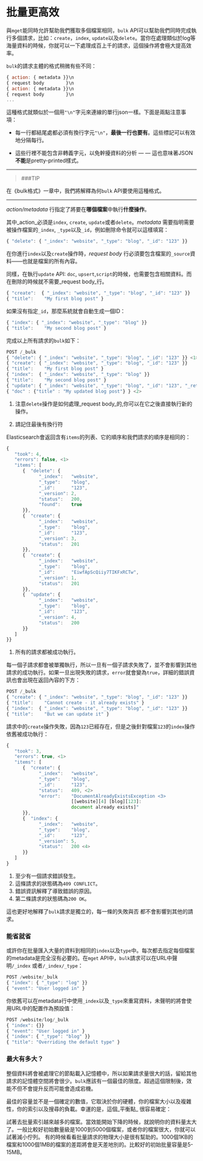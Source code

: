 # 批量更高效

與`mget`能同時允許幫助我們獲取多個檔案相同，`bulk` API可以幫助我們同時完成執行多個請求，比如：`create`，`index`, `update`以及`delete`。當你在處理類似於log等海量資料的時候，你就可以一下處理成百上千的請求，這個操作將會極大提高效率。

`bulk`的請求主體的格式稍微有些不同：

```js
{ action: { metadata }}\n
{ request body        }\n
{ action: { metadata }}\n
{ request body        }\n
...
```
這種格式就類似於一個用`"\n"`字元來連線的單行json一樣。下面是兩點注意事項：

* 每一行都結尾處都必須有換行字元`"\n"`，**最後一行也要有**。這些標記可以有效地分隔每行。


* 這些行裡不能包含非轉義字元，以免幹擾資料的分析 — — 這也意味著JSON**不能**是pretty-printed樣式。

**************************************************
> ###TIP

在《bulk格式》一章中，我們將解釋為何`bulk` API要使用這種格式。

**************************************************

_action/metadata_ 行指定了將要在**哪個檔案**中執行**什麼操作**。

其中_action_必須是`index`, `create`, `update`或者`delete`。_metadata_ 需要指明需要被操作檔案的`_index`, `_type`以及`_id`，例如刪除命令就可以這樣填寫：

```js
{ "delete": { "_index": "website", "_type": "blog", "_id": "123" }}
```
在你進行`index`以及`create`操作時，_request body_ 行必須要包含檔案的`_source`資料——也就是檔案的所有內容。

同樣，在執行`update` API: `doc`, `upsert`,`script`的時候，也需要包含相關資料。而在刪除的時候就不需要_request body_行。

```js
{ "create":  { "_index": "website", "_type": "blog", "_id": "123" }}
{ "title":    "My first blog post" }
```

如果沒有指定`_id`，那麼系統就會自動生成一個ID：

```js
{ "index": { "_index": "website", "_type": "blog" }}
{ "title":    "My second blog post" }
```

完成以上所有請求的`bulk`如下：

```js
POST /_bulk
{ "delete": { "_index": "website", "_type": "blog", "_id": "123" }} <1>
{ "create": { "_index": "website", "_type": "blog", "_id": "123" }}
{ "title":    "My first blog post" }
{ "index":  { "_index": "website", "_type": "blog" }}
{ "title":    "My second blog post" }
{ "update": { "_index": "website", "_type": "blog", "_id": "123", "_retry_on_conflict" : 3} }
{ "doc" : {"title" : "My updated blog post"} } <2>
```

1. 注意`delete`操作是如何處理_request body_的,你可以在它之後直接執行新的操作。

2. 請記住最後有換行符

Elasticsearch會返回含有`items`的列表、它的順序和我們請求的順序是相同的：


```js
{
   "took": 4,
   "errors": false, <1>
   "items": [
      {  "delete": {
            "_index":   "website",
            "_type":    "blog",
            "_id":      "123",
            "_version": 2,
            "status":   200,
            "found":    true
      }},
      {  "create": {
            "_index":   "website",
            "_type":    "blog",
            "_id":      "123",
            "_version": 3,
            "status":   201
      }},
      {  "create": {
            "_index":   "website",
            "_type":    "blog",
            "_id":      "EiwfApScQiiy7TIKFxRCTw",
            "_version": 1,
            "status":   201
      }},
      {  "update": {
            "_index":   "website",
            "_type":    "blog",
            "_id":      "123",
            "_version": 4,
            "status":   200
      }}
   ]
}}
```
1. 所有的請求都被成功執行。

每一個子請求都會被單獨執行，所以一旦有一個子請求失敗了，並不會影響到其他請求的成功執行。如果一旦出現失敗的請求，`error`就會變為`true`，詳細的錯誤資訊也會出現在返回內容的下方：


```js
POST /_bulk
{ "create": { "_index": "website", "_type": "blog", "_id": "123" }}
{ "title":    "Cannot create - it already exists" }
{ "index":  { "_index": "website", "_type": "blog", "_id": "123" }}
{ "title":    "But we can update it" }
```
請求中的`create`操作失敗，因為`123`已經存在，但是之後針對檔案`123`的`index`操作依舊被成功執行：

```js
{
   "took": 3,
   "errors": true, <1>
   "items": [
      {  "create": {
            "_index":   "website",
            "_type":    "blog",
            "_id":      "123",
            "status":   409, <2>
            "error":    "DocumentAlreadyExistsException <3>
                        [[website][4] [blog][123]:
                        document already exists]"
      }},
      {  "index": {
            "_index":   "website",
            "_type":    "blog",
            "_id":      "123",
            "_version": 5,
            "status":   200 <4>
      }}
   ]
}
```
1. 至少有一個請求錯誤發生。
2. 這條請求的狀態碼為`409 CONFLICT`。
3. 錯誤資訊解釋了導致錯誤的原因。
4. 第二條請求的狀態碼為`200 OK`。

這也更好地解釋了`bulk`請求是獨立的，每一條的失敗與否 都不會影響到其他的請求。

### 能省就省

或許你在批量匯入大量的資料到相同的`index`以及`type`中。每次都去指定每個檔案的metadata是完全沒有必要的。在`mget` API中，`bulk`請求可以在URL中聲明`/_index` 或者`/_index/_type`：

```js
POST /website/_bulk
{ "index": { "_type": "log" }}
{ "event": "User logged in" }
```
你依舊可以在metadata行中使用`_index`以及`_type`來重寫資料，未聲明的將會使用URL中的配置作為預設值：

```js
POST /website/log/_bulk
{ "index": {}}
{ "event": "User logged in" }
{ "index": { "_type": "blog" }}
{ "title": "Overriding the default type" }
```

### 最大有多大？

整個資料將會被處理它的節點載入記憶體中，所以如果請求量很大的話，留給其他請求的記憶體空間將會很少。`bulk`應該有一個最佳的限度。超過這個限制後，效能不但不會提升反而可能會造成宕機。

最佳的容量並不是一個確定的數值，它取決於你的硬體，你的檔案大小以及複雜性，你的索引以及搜尋的負載。幸運的是，這個_平衡點_ 很容易確定：

試著去批量索引越來越多的檔案。當效能開始下降的時候，就說明你的資料量太大了。一般比較好初始數量級是1000到5000個檔案，或者你的檔案很大，你就可以試著減小佇列。
有的時候看看批量請求的物理大小是很有幫助的。1000個1KB的檔案和1000個1MB的檔案的差距將會是天差地別的。比較好的初始批量容量是5-15MB。
